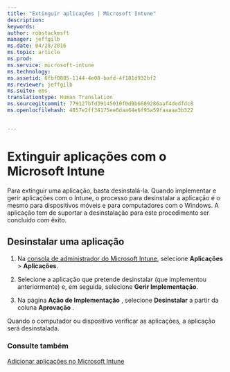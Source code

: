 ```yaml
---
title: "Extinguir aplicações | Microsoft Intune"
description: 
keywords: 
author: robstackmsft
manager: jeffgilb
ms.date: 04/28/2016
ms.topic: article
ms.prod: 
ms.service: microsoft-intune
ms.technology: 
ms.assetid: 6fbf0805-1144-4e08-bafd-4f181d932bf2
ms.reviewer: jeffgilb
ms.suite: ems
translationtype: Human Translation
ms.sourcegitcommit: 779127bfd39145010f0d9b6609286aaf4dedfdc8
ms.openlocfilehash: 4857e2ff34175ee6daa64e6f95a59faaaaa3b322


---
```


# Extinguir aplicações com o Microsoft Intune

Para extinguir uma aplicação, basta desinstalá-la. Quando implementar e gerir aplicações com o Intune, o processo para desinstalar a aplicação é o mesmo para dispositivos móveis e para computadores com o Windows. A aplicação tem de suportar a desinstalação para este procedimento ser concluído com êxito.

## Desinstalar uma aplicação

1.  Na [consola de administrador do Microsoft Intune](https://manage.microsoft.com), selecione **Aplicações** &gt; **Aplicações**.

2.  Selecione a aplicação que pretende desinstalar (que implementou anteriormente) e, em seguida, selecione **Gerir Implementação**.

3.  Na página **Ação de Implementação** , selecione **Desinstalar** a partir da coluna **Aprovação** .

Quando o computador ou dispositivo verificar as aplicações, a aplicação será desinstalada.

### Consulte também
[Adicionar aplicações no Microsoft Intune](add-apps.md)



<!--HONumber=Jun16_HO4-->


